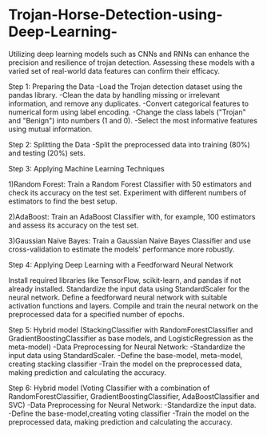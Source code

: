 # Trojan-Horse-Detection-using-Deep-Learning-
Utilizing deep learning models such as CNNs and RNNs can enhance the precision and resilience of trojan detection. Assessing these models with a varied set of real-world data features can confirm their efficacy.

Step 1: Preparing the Data
-Load the Trojan detection dataset using the pandas library.
-Clean the data by handling missing or irrelevant information, and remove any duplicates.
-Convert categorical features to numerical form using label encoding.
-Change the class labels ("Trojan" and "Benign") into numbers (1 and 0).
-Select the most informative features using mutual information.

Step 2: Splitting the Data
-Split the preprocessed data into training (80%) and testing (20%) sets.

Step 3: Applying Machine Learning Techniques

1)Random Forest:
Train a Random Forest Classifier with 50 estimators and check its accuracy on the test set.
Experiment with different numbers of estimators to find the best setup.

2)AdaBoost:
Train an AdaBoost Classifier with, for example, 100 estimators and assess its accuracy on the test set.

3)Gaussian Naive Bayes:
Train a Gaussian Naive Bayes Classifier and use cross-validation to estimate the models' performance more robustly.

Step 4: Applying Deep Learning with a Feedforward Neural Network

Install required libraries like TensorFlow, scikit-learn, and pandas if not already installed.
Standardize the input data using StandardScaler for the neural network.
Define a feedforward neural network with suitable activation functions and layers.
Compile and train the neural network on the preprocessed data for a specified number of epochs.

Step 5: Hybrid model (StackingClassifier with RandomForestClassifier and GradientBoostingClassifier as base models, and LogisticRegression as the meta-model)
-Data Preprocessing for Neural Network:
-Standardize the input data using StandardScaler.
-Define the base-model, meta-model, creating stacking classifier
-Train the model on the preprocessed data, making prediction and calculating the accuracy.

Step 6: Hybrid model (Voting Classifier with a combination of  RandomForestClassifier, GradientBoostingClassifier, AdaBoostClassifier and SVC)
-Data Preprocessing for Neural Network:
-Standardize the input data.
-Define the base-model,creating voting classifier
-Train the model on the preprocessed data, making prediction and calculating the accuracy.


